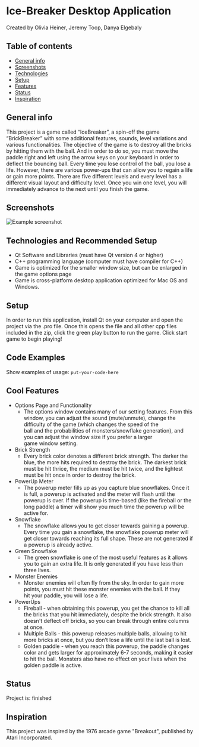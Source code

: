 # Ice-Breaker Desktop Application
Created by Olivia Heiner, Jeremy Toop, Danya Elgebaly

## Table of contents
* [General info](#general-info)
* [Screenshots](#screenshots)
* [Technologies](#technologies)
* [Setup](#setup)
* [Features](#features)
* [Status](#status)
* [Inspiration](#inspiration)

## General info
This project is a game called “IceBreaker”, a spin-off the game “BrickBreaker” with some additional features, sounds, level variations and various functionalities. The objective of the game is to destroy all the bricks by hitting them with the ball. And in order to do so, you must move the paddle right and left using the arrow keys on your keyboard in order to deflect the bouncing ball. Every time you lose control of the ball, you lose a life. However, there are various power-ups that can allow you to regain a life or gain more points. There are five different levels and every level has a different visual layout and difficulty level. Once you win one level, you will immediately advance to the next until you finish the game. 

## Screenshots
![Example screenshot](./img/screenshot.png)

## Technologies and Recommended Setup
* Qt Software and Libraries (must have Qt version 4 or higher)
* C++ programming language (computer must have compiler for C++)
* Game is optimized for the smaller window size, but can be enlarged in the game options page
* Game is cross-platform desktop application optimized for Mac OS and Windows.

## Setup
In order to run this application, install Qt on your computer and open the project via the .pro file. Once this opens the file and all other cpp files included in the zip, click the green play button to run the game. Click start game to begin playing! 

## Code Examples
Show examples of usage:
`put-your-code-here`

## Cool Features
* Options Page and Functionality
	- The options window contains many of our setting features. From 
	  this window, you can adjust the sound (mute/unmute), change the 	
	  difficulty of the game (which changes the speed of the 	
	  ball and the probabilities of monsters/snowflake generation), 
	  and you can adjust the window size if you prefer a larger 	
	  game window setting.
* Brick Strength
	- Every brick color denotes a different brick strength. The darker
	  the blue, the more hits required to destroy the brick. The darkest
	  brick must be hit thrice, the medium must be hit twice, and the
	  lightest must be hit once in order to destroy the brick.
* PowerUp Meter
	- The powerup meter fills up as you capture blue snowflakes. Once it is full,
          a powerup is activated and the meter will flash until the powerup is over.
	  If the powerup is time-based (like the fireball or the long paddle) a timer 
	  will show you much time the powerup will be active for.
* Snowflake
	- The snowflake allows you to get closer towards gaining a powerup.
	  Every time you gain a snowflake, the snowflake powerup meter will 	
          get closer towards reaching its full shape. These are not generated if a
	  powerup is already active.
* Green Snowflake
	- The green snowflake is one of the most useful features as it 
	  allows you to gain an extra life. It is only generated if you have less
	  than three lives.
* Monster Enemies
	- Monster enemies will often fly from the sky. In order to gain more 
	  points, you must hit these monster enemies with the ball. If they 	
	  hit your paddle, you will lose a life. 
* PowerUps
	- Fireball - when obtaining this powerup, you get the chance to kill
	  all the bricks that you hit immediately, despite the brick
	  strength. It also doesn't deflect off bricks, so you can break through
	  entire columns at once.
	- Multiple Balls - this powerup releases multiple balls, allowing to
	  hit more bricks at once, but you don’t lose a life until the last
	  ball is lost. 
	- Golden paddle - when you reach this powerup, the paddle changes
	  color and gets larger for approximately 6-7 seconds, making it
	  easier to hit the ball. Monsters also have no effect on your lives when
	  the golden paddle is active.


## Status
Project is: finished

## Inspiration
This project was inspired by the 1976 arcade game "Breakout", published by Atari Incorporated.
